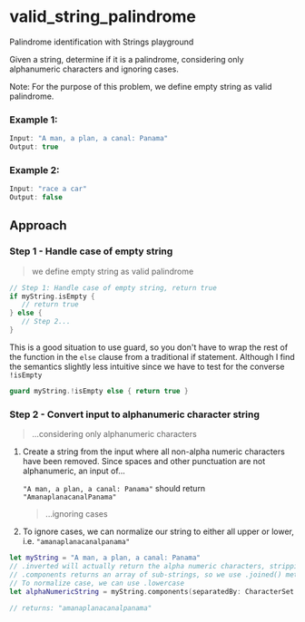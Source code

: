 # valid_string_palindrome
Palindrome identification with Strings playground

Given a string, determine if it is a palindrome, considering only alphanumeric characters and ignoring cases.

Note: For the purpose of this problem, we define empty string as valid palindrome.

### Example 1:

```swift
Input: "A man, a plan, a canal: Panama"
Output: true
```

### Example 2:

```swift
Input: "race a car"
Output: false
```

## Approach

### Step 1 - Handle case of empty string
> we define empty string as valid palindrome

```swift
// Step 1: Handle case of empty string, return true
if myString.isEmpty {
   // return true
} else {
   // Step 2...
}
```

This is a good situation to use guard, so you don't have to wrap the rest of the function in the `else` clause from a traditional if statement. Although I find the semantics slightly less intuitive since we have to test for the converse `!isEmpty`

```swift
guard myString.!isEmpty else { return true }
```

### Step 2 - Convert input to alphanumeric character string

>...considering only alphanumeric characters

1. Create a string from the input where all non-alpha numeric characters have been removed. Since spaces and other punctuation are not alphanumeric, an input of...

    `"A man, a plan, a canal: Panama"` should return `"AmanaplanacanalPanama"`

   > ...ignoring cases

1. To ignore cases, we can normalize our string to either all upper or lower, i.e.      `"amanaplanacanalpanama"`

```swift
let myString = "A man, a plan, a canal: Panama"
// .inverted will actually return the alpha numeric characters, stripping away non-aphanumeric
// .components returns an array of sub-strings, so we use .joined() method to concat array into single string
// To normalize case, we can use .lowercase
let alphaNumericString = myString.components(separatedBy: CharacterSet.alphanumerics.inverted).joined().lowercased()

// returns: "amanaplanacanalpanama"
```
  



